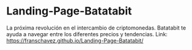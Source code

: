 # Landing-Page-Batatabit
La próxima revolución en el intercambio de criptomonedas. Batatabit te ayuda a navegar entre los diferentes precios y tendencias.
Link: https://franschavez.github.io/Landing-Page-Batatabit/
